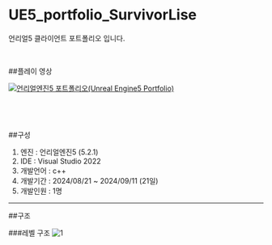 # UE5_portfolio_SurvivorLise

언리얼5 클라이언트 포트폴리오 입니다.

&nbsp;

##플레이 영상

[![언리얼엔진5 포트폴리오(Unreal Engine5 Portfolio)](http://img.youtube.com/vi/sh3eEuVhegQ/0.jpg)](https://youtu.be/sh3eEuVhegQ?si=cgK1m-Z9dWvMizYW)

&nbsp;
----------------------

##구성
1. 엔진 : 언리얼엔진5 (5.2.1)
2. IDE : Visual Studio 2022
3. 개발언어 : c++ 
4. 개발기간 : 2024/08/21 ~ 2024/09/11 (21일)
5. 개발인원 : 1명

------------------------


##구조

###레벨 구조
![1](https://github.com/user-attachments/assets/849c8134-1f20-48e3-8c9c-2a52f15a0bc0)

